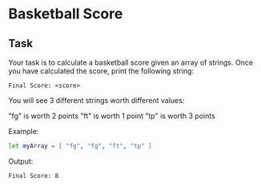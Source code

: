# Basketball Score
## Task
Your task is to calculate a basketball score given an array of strings. Once you have calculated the score, print the following string:
```
Final Score: <score>
```
You will see 3 different strings worth different values:

"fg" is worth 2 points
"ft" is worth 1 point
"tp" is worth 3 points

Example:
```bash
let myArray = [ "fg", "fg", "ft", "tp" ]
```

Output:
```bash
Final Score: 8
```
